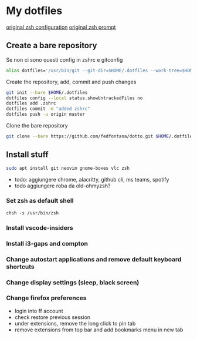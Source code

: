 # My dotfiles

[original zsh configuration](https://github.com/ChristianChiarulli/Machfiles)
[original zsh prompt](https://github.com/ohmyzsh/ohmyzsh/blob/master/themes/eastwood.zsh-theme)

## Create a bare repository

Se non ci sono questi config in zshrc e gitconfig
```sh
alias dotfiles='/usr/bin/git --git-dir=$HOME/.dotfiles --work-tree=$HOME
```

Create the repository, add, commit and push changes
```sh
git init --bare $HOME/.dotfiles
dotfiles config --local status.showUntrackedFiles no
dotfiles add .zshrc
dotfiles commit -m "added zshrc"
dotfiles push -u origin master
```

Clone the bare repository
```sh
git clone --bare https://github.com/fedfontana/dotto.git $HOME/.dotfiles
```

## Install stuff

```sh
sudo apt install git neovim gnome-boxes vlc zsh
```
- todo: aggiungere chrome, alacritty, github cli, ms teams, spotify
- todo aggiungere roba da old-ohmyzsh?
### Set zsh as default shell

`chsh -s /usr/bin/zsh`

### Install vscode-insiders

### Install i3-gaps and compton

### Change autostart applications and remove default keyboard shortcuts

### Change display settings (sleep, black screen)

### Change firefox preferences
- login into ff account
- check restore previous session
- under extensions, remove the long click to pin tab
- remove extensions from top bar and add bookmarks menu in new tab
